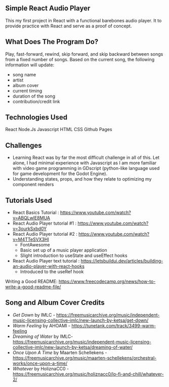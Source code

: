 ## Simple React Audio Player
This my first project in React with a functional barebones audio player. It to provide practice with React and serve as a proof of concept.

## What Does The Program Do?
Play, fast-forward, rewind, skip forward, and skip backward between songs from a fixed number of songs. Based on the current song, the following information will update:
- song name
- artist
- album cover
- current timing
- duration of the song
- contribution/credit link   

## Technologies Used
React
Node.Js
Javascript
HTML
CSS
Github Pages

## Challenges
- Learning React was by far the most difficult challenge in all of this. Let alone, I had minimal experience with Javascript as I am more familiar with video game programming in GDscript (python-like language used for game development for the Godot Engine).
- Understanding states, props, and how they relate to optimizing my component renders

## Tutorials Used
- React Basics Tutorial : https://www.youtube.com/watch?v=ABQLwlE8MUA
- React Audio Player tutorial #1 : https://www.youtube.com/watch?v=3ourkSxbd0Y 
- React Audio Player tutorial #2 : https://www.youtube.com/watch?v=M4TTeSVX3HI
  - FontAwesome
  - Basic set up of a music player application
  - Slight introduction to useState and useEffect hooks
- React Audio Player text tutorial : https://letsbuildui.dev/articles/building-an-audio-player-with-react-hooks
  - Introduced to the useRef hook

Writing a Good README: https://www.freecodecamp.org/news/how-to-write-a-good-readme-file/

## Song and Album Cover Credits
- *Get Down* by IMLC - https://freemusicarchive.org/music/independent-music-licensing-collective-imlc/new-launch-by-ketsa/get-down/
- *Warm Feeling* by AHOAMI - https://tunetank.com/track/3499-warm-feeling
- *Dreaming of Water* by IMLC- https://freemusicarchive.org/music/independent-music-licensing-collective-imlc/new-launch-by-ketsa/dreaming-of-water/
- *Once Upon A Time* by Maarten Schellekens - https://freemusicarchive.org/music/maarten-schellekens/orchestral-works/once-upon-a-time/
- *Whatever* by HoliznaCC0 - https://freemusicarchive.org/music/holiznacc0/lo-fi-and-chill/whatever-2/


